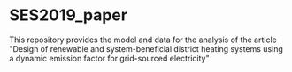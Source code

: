 # SES2019_paper
This repository provides the model and data for the analysis of the article "Design of renewable and system-beneficial district heating systems using a dynamic emission factor for grid-sourced electricity"
